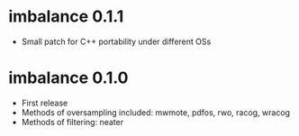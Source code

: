 # imbalance 0.1.1
  * Small patch for C++ portability under different OSs

# imbalance 0.1.0
  * First release
  * Methods of oversampling included: mwmote, pdfos, rwo, racog, wracog
  * Methods of filtering: neater
